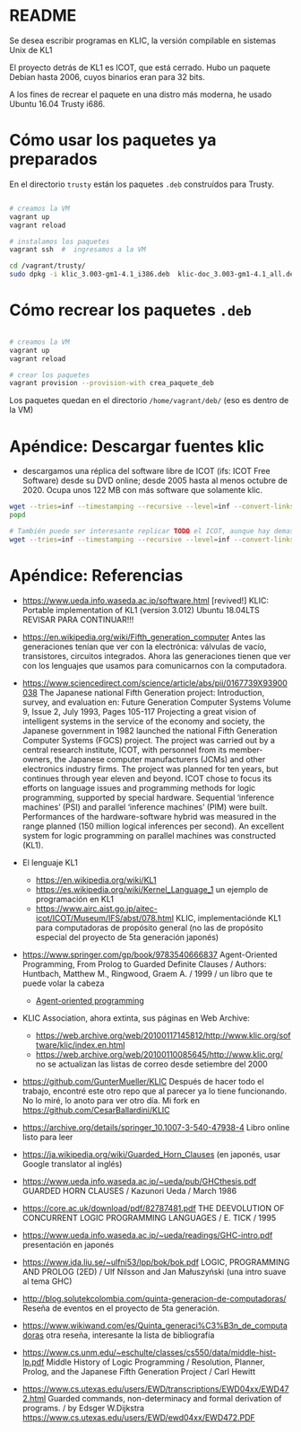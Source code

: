 # README

Se desea escribir programas en KLIC, la versión compilable en sistemas Unix de KL1

El proyecto detrás de KL1 es ICOT, que está cerrado.  Hubo un paquete Debian hasta 2006, cuyos binarios eran para 32 bits.

A los fines de recrear el paquete en una distro más moderna, he usado Ubuntu 16.04 Trusty i686.

# Cómo usar los paquetes ya preparados

En el directorio `trusty` están los paquetes `.deb` construídos para Trusty.  

```bash

# creamos la VM
vagrant up
vagrant reload

# instalamos los paquetes
vagrant ssh  #  ingresamos a la VM

cd /vagrant/trusty/
sudo dpkg -i klic_3.003-gm1-4.1_i386.deb  klic-doc_3.003-gm1-4.1_all.deb
```

# Cómo recrear los paquetes `.deb`

```bash

# creamos la VM
vagrant up
vagrant reload

# crear los paquetes
vagrant provision --provision-with crea_paquete_deb

```

Los paquetes quedan en el directorio  `/home/vagrant/deb/` (eso es dentro de la VM)




# Apéndice: Descargar fuentes klic

* descargamos una réplica del software libre de ICOT (ifs: ICOT Free Software) desde su DVD online; desde 2005 hasta al menos octubre de 2020. Ocupa unos 122 MB con más software que solamente klic.

```bash
wget --tries=inf --timestamping --recursive --level=inf --convert-links --page-requisites --no-parent -R '\?C=' https://www.ueda.info.waseda.ac.jp/AITEC_ICOT_ARCHIVES/ICOT/ifs/
popd

# También puede ser interesante replicar TODO el ICOT, aunque hay demasiado escrito en japonés, y no entiendo nada. (un par de gigabytes)
wget --tries=inf --timestamping --recursive --level=inf --convert-links --page-requisites --no-parent -R '\?C=' https://www.ueda.info.waseda.ac.jp/AITEC_ICOT_ARCHIVES/ICOT/


```

# Apéndice: Referencias

* https://www.ueda.info.waseda.ac.jp/software.html [revived!] KLIC: Portable implementation of KL1 (version 3.012) Ubuntu 18.04LTS REVISAR PARA CONTINUAR!!!


* https://en.wikipedia.org/wiki/Fifth_generation_computer Antes las generaciones tenían que ver con la electrónica: válvulas de vacío, transistores, circuitos integrados.  Ahora las generaciones tienen que ver con los lenguajes que usamos para comunicarnos con la computadora.


* https://www.sciencedirect.com/science/article/abs/pii/0167739X93900038 The Japanese national Fifth Generation project: Introduction, survey, and evaluation en: Future Generation Computer Systems Volume 9, Issue 2, July 1993, Pages 105-117
  Projecting a great vision of intelligent systems in the service of the economy and society, the Japanese government in 1982 launched the national Fifth Generation Computer Systems (FGCS) project. The project was carried out by a central research institute, ICOT, with personnel from its member-owners, the Japanese computer manufacturers (JCMs) and other electronics industry firms. The project was planned for ten years, but continues through year eleven and beyond. ICOT chose to focus its efforts on language issues and programming methods for logic programming, supported by special hardware. Sequential ‘inference machines’ (PSI) and parallel ‘inference machines’ (PIM) were built. Performances of the hardware-software hybrid was measured in the range planned (150 million logical inferences per second). An excellent system for logic programming on parallel machines was constructed (KL1). 

* El lenguaje KL1  
  * https://en.wikipedia.org/wiki/KL1
  * https://es.wikipedia.org/wiki/Kernel_Language_1 un ejemplo de programación en KL1
  * https://www.airc.aist.go.jp/aitec-icot/ICOT/Museum/IFS/abst/078.html KLIC, implementaciónde KL1 para computadoras de propósito general (no las de propósito especial del proyecto de 5ta generación japonés)


* https://www.springer.com/gp/book/9783540666837 Agent-Oriented Programming, From Prolog to Guarded Definite Clauses / Authors: Huntbach, Matthew M., Ringwood, Graem A. / 1999 / un libro que te puede volar la cabeza
  * [Agent-oriented programming](https://archive.org/details/springer_10.1007-3-540-47938-4)

* KLIC Association, ahora extinta, sus páginas en Web Archive:
  * https://web.archive.org/web/20100117145812/http://www.klic.org/software/klic/index.en.html
  * https://web.archive.org/web/20100110085645/http://www.klic.org/ no se actualizan las listas de correo desde setiembre del 2000


* https://github.com/GunterMueller/KLIC Después de hacer todo el trabajo, encontré este otro repo que al parecer ya lo tiene funcionando.  No lo miré, lo anoto para ver otro día. Mi fork en https://github.com/CesarBallardini/KLIC
 * https://archive.org/details/springer_10.1007-3-540-47938-4 Libro online listo para leer

* https://ja.wikipedia.org/wiki/Guarded_Horn_Clauses (en japonés, usar Google translator al inglés)
* https://www.ueda.info.waseda.ac.jp/~ueda/pub/GHCthesis.pdf GUARDED HORN CLAUSES / Kazunori Ueda / March 1986
* https://core.ac.uk/download/pdf/82787481.pdf THE DEEVOLUTION OF CONCURRENT LOGIC PROGRAMMING LANGUAGES / E. TICK / 1995
* https://www.ueda.info.waseda.ac.jp/~ueda/readings/GHC-intro.pdf presentación en japonés
* https://www.ida.liu.se/~ulfni53/lpp/bok/bok.pdf LOGIC, PROGRAMMING AND PROLOG (2ED) / Ulf Nilsson and Jan Małuszyński (una intro suave al tema GHC)
* http://blog.solutekcolombia.com/quinta-generacion-de-computadoras/ Reseña de eventos en el proyecto de 5ta generación.
* https://www.wikiwand.com/es/Quinta_generaci%C3%B3n_de_computadoras otra reseña, interesante la lista de bibliografía
* https://www.cs.unm.edu/~eschulte/classes/cs550/data/middle-hist-lp.pdf Middle History of Logic Programming / Resolution, Planner, Prolog, and the Japanese Fifth Generation Project / Carl Hewitt
* https://www.cs.utexas.edu/users/EWD/transcriptions/EWD04xx/EWD472.html Guarded commands, non-determinacy and formal derivation of programs. / by Edsger W.Dijkstra https://www.cs.utexas.edu/users/EWD/ewd04xx/EWD472.PDF
 	

